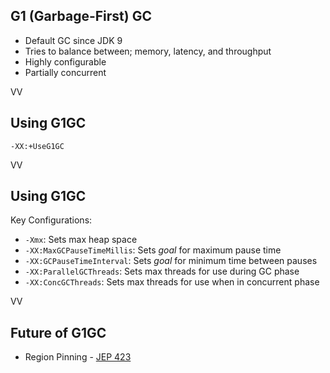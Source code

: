 ## G1 (Garbage-First) GC
* Default GC since JDK 9
* Tries to balance between; memory, latency, and throughput
* Highly configurable
* Partially concurrent

VV

## Using G1GC

```
-XX:+UseG1GC
```
VV
## Using G1GC

Key Configurations:

* `-Xmx`: Sets max heap space 
* `-XX:MaxGCPauseTimeMillis`: Sets *goal* for maximum pause time
* `-XX:GCPauseTimeInterval`: Sets *goal* for minimum time between pauses
* `-XX:ParallelGCThreads`: Sets max threads for use during GC phase
* `-XX:ConcGCThreads`: Sets max threads for use when in concurrent phase


VV

## Future of G1GC

* Region Pinning - [JEP 423](https://openjdk.org/jeps/423)